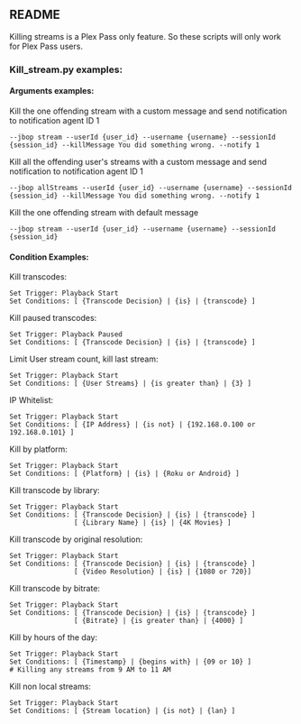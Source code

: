 ## README

Killing streams is a Plex Pass only feature. So these scripts will only work for Plex Pass users.


### Kill_stream.py examples:

#### Arguments examples:

Kill the one offending stream with a custom message and send notification to notification agent ID 1

    --jbop stream --userId {user_id} --username {username} --sessionId {session_id} --killMessage You did something wrong. --notify 1

Kill all the offending user's streams with a custom message and send notification to notification agent ID 1

    --jbop allStreams --userId {user_id} --username {username} --sessionId {session_id} --killMessage You did something wrong. --notify 1

Kill the one offending stream with default message

    --jbop stream --userId {user_id} --username {username} --sessionId {session_id}


#### Condition Examples:

Kill transcodes:

    Set Trigger: Playback Start
    Set Conditions: [ {Transcode Decision} | {is} | {transcode} ]

Kill paused transcodes:

    Set Trigger: Playback Paused
    Set Conditions: [ {Transcode Decision} | {is} | {transcode} ]

Limit User stream count, kill last stream:

    Set Trigger: Playback Start
    Set Conditions: [ {User Streams} | {is greater than} | {3} ]

IP Whitelist:

    Set Trigger: Playback Start
    Set Conditions: [ {IP Address} | {is not} | {192.168.0.100 or 192.168.0.101} ]

Kill by platform:

    Set Trigger: Playback Start
    Set Conditions: [ {Platform} | {is} | {Roku or Android} ]

Kill transcode by library:

    Set Trigger: Playback Start
    Set Conditions: [ {Transcode Decision} | {is} | {transcode} ]
                    [ {Library Name} | {is} | {4K Movies} ]

Kill transcode by original resolution:

    Set Trigger: Playback Start
    Set Conditions: [ {Transcode Decision} | {is} | {transcode} ]
                    [ {Video Resolution} | {is} | {1080 or 720}]

Kill transcode by bitrate:

    Set Trigger: Playback Start
    Set Conditions: [ {Transcode Decision} | {is} | {transcode} ]
                    [ {Bitrate} | {is greater than} | {4000} ]

Kill by hours of the day:

    Set Trigger: Playback Start
    Set Conditions: [ {Timestamp} | {begins with} | {09 or 10} ]
    # Killing any streams from 9 AM to 11 AM

Kill non local streams:

    Set Trigger: Playback Start
    Set Conditions: [ {Stream location} | {is not} | {lan} ]
